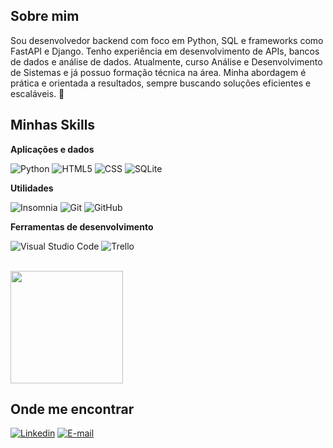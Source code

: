 ## Sobre mim

Sou desenvolvedor backend com foco em Python, SQL e frameworks como FastAPI e Django. Tenho experiência em desenvolvimento de APIs, bancos de dados e análise de dados. Atualmente, curso Análise e Desenvolvimento de Sistemas e já possuo formação técnica na área. Minha abordagem é prática e orientada a resultados, sempre buscando soluções eficientes e escaláveis. 🚀

## Minhas Skills

**Aplicações e dados**

![Python](https://img.shields.io/badge/Python-3776AB?logo=python&logoColor=white&style=for-the-badge)
![HTML5](https://img.shields.io/badge/HTML-239120?logo=html5&logoColor=white&style=for-the-badge)
![CSS](https://img.shields.io/badge/CSS-239120?logo=css3&logoColor=white&style=for-the-badge)
![SQLite](https://img.shields.io/badge/SQLite-07405E?logo=sqlite&logoColor=white&style=for-the-badge)


**Utilidades**

![Insomnia](https://img.shields.io/badge/-Insomnia-4f5160?logo=insomnia&logoColor=white&style=for-the-badge)
![Git](https://img.shields.io/badge/Git-E34F26?logo=git&logoColor=white&style=for-the-badge)
![GitHub](https://img.shields.io/badge/-GitHub-333333?logo=github&logoColor=white&style=for-the-badge)


**Ferramentas de desenvolvimento**

![Visual Studio Code](https://img.shields.io/badge/VSCode-0078d7?logo=visual-studio-code&logoColor=white&style=for-the-badge)
![Trello](https://img.shields.io/badge/-Trello-00c2e0?logo=trello&logoColor=white&style=for-the-badge)

<br/>

<a href="https://github.com/MADS-Coder" title="Perfil do Matheus">
  <img height="180em" src="https://github-readme-stats.vercel.app/api?username=MADS-Coder&theme=dark&show_icons=true" />
</a>

## Onde me encontrar

[![Linkedin](https://img.shields.io/badge/LinkedIn-0A66C2?logo=linkedin&logoColor=white&style=for-the-badge&link=https://www.linkedin.com/in/mtduartedev/)](https://www.linkedin.com/in/mtduartedev/)
[![E-mail](https://img.shields.io/badge/Email-0078D4?logo=microsoft-outlook&logoColor=white&style=for-the-badge)](mtduarteadm@hotmail.com)
